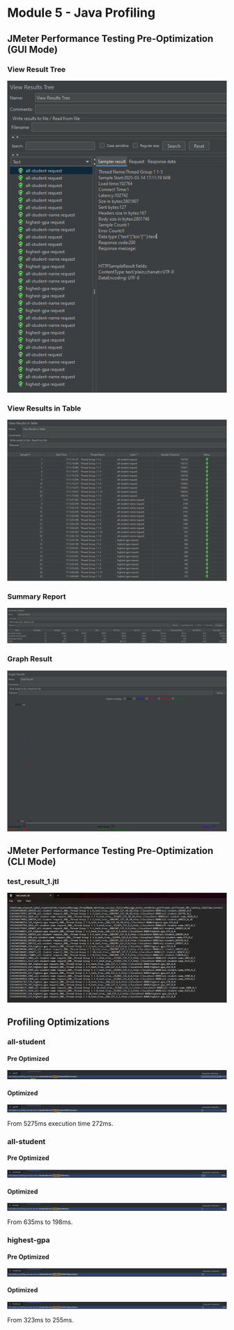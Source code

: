 # Module 5 - Java Profiling

## JMeter Performance Testing Pre-Optimization (GUI Mode)

### View Result Tree
![view_result_tree](images/View_Results_Tree%20JMeter%20PreOptimization.png)

### View Results in Table
![view_results_in_table](images/View_Results_in_Table%20JMeter%20PreOptimization.png)

### Summary Report
![summary_report](images/Summary_Report%20JMeter%20PreOptimization.png)

### Graph Result
![graph_result](images/Graph_Results%20JMeter%20PreOptimization.png)

## JMeter Performance Testing Pre-Optimization (CLI Mode)

### test_result_1.jtl
![test_result](images/Test_Result%20JMeter%20(CLI%20Mode)%20PreOptimization.png)

## Profiling Optimizations

### all-student
#### Pre Optimized
![all_student](images/all-student%20not%20optimized.png)

#### Optimized
![all_student_optimized](images/all-student%20optimized.png)

From 5275ms execution time 272ms.

### all-student
#### Pre Optimized
![all_student_name](images/all-student-name%20not%20optimized.png)

#### Optimized
![all_student_name_optimized](images/all-student-name%20optimized.png)

From 635ms to 198ms.

### highest-gpa
#### Pre Optimized
![highest_gpa](images/highest-gpa%20not%20optimized.png)

#### Optimized
![highest_gpa_optimized](images/highest-gpa%20optimized.png)

From 323ms to 255ms.












